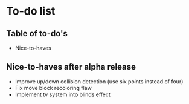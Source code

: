 # To-do list

## Table of to-do's
- Nice-to-haves

## Nice-to-haves after alpha release
- Improve up/down collision detection (use six points instead of four)
- Fix move block recoloring flaw
- Implement tv system into blinds effect
